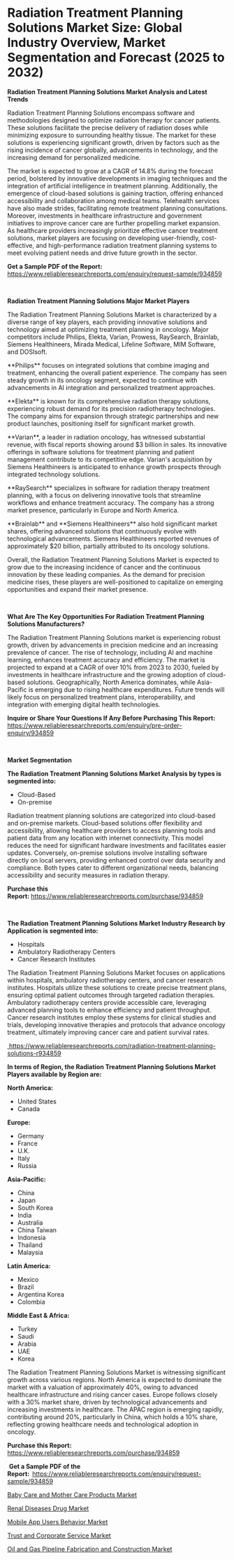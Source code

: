 <p><h1>Radiation Treatment Planning Solutions Market Size: Global Industry Overview, Market Segmentation and Forecast (2025 to 2032)</h1></p><p><strong>Radiation Treatment Planning Solutions Market Analysis and Latest Trends</strong></p>
<p><p>Radiation Treatment Planning Solutions encompass software and methodologies designed to optimize radiation therapy for cancer patients. These solutions facilitate the precise delivery of radiation doses while minimizing exposure to surrounding healthy tissue. The market for these solutions is experiencing significant growth, driven by factors such as the rising incidence of cancer globally, advancements in technology, and the increasing demand for personalized medicine.</p><p>The market is expected to grow at a CAGR of 14.8% during the forecast period, bolstered by innovative developments in imaging techniques and the integration of artificial intelligence in treatment planning. Additionally, the emergence of cloud-based solutions is gaining traction, offering enhanced accessibility and collaboration among medical teams. Telehealth services have also made strides, facilitating remote treatment planning consultations. Moreover, investments in healthcare infrastructure and government initiatives to improve cancer care are further propelling market expansion. As healthcare providers increasingly prioritize effective cancer treatment solutions, market players are focusing on developing user-friendly, cost-effective, and high-performance radiation treatment planning systems to meet evolving patient needs and drive future growth in the sector.</p></p>
<p><strong>Get a Sample PDF of the Report:&nbsp;</strong> <a href="https://www.reliableresearchreports.com/enquiry/request-sample/934859?utm_campaign=34&utm_medium=2&utm_source=Github&utm_content=ia&utm_term=07032025&utm_id=radiation-treatment-planning-solutions">https://www.reliableresearchreports.com/enquiry/request-sample/934859</a></p>
<p>&nbsp;</p>
<p><strong>Radiation Treatment Planning Solutions Major Market Players</strong></p>
<p><p>The Radiation Treatment Planning Solutions Market is characterized by a diverse range of key players, each providing innovative solutions and technology aimed at optimizing treatment planning in oncology. Major competitors include Philips, Elekta, Varian, Prowess, RaySearch, Brainlab, Siemens Healthineers, Mirada Medical, Lifeline Software, MIM Software, and DOSIsoft.</p><p>**Philips** focuses on integrated solutions that combine imaging and treatment, enhancing the overall patient experience. The company has seen steady growth in its oncology segment, expected to continue with advancements in AI integration and personalized treatment approaches.</p><p>**Elekta** is known for its comprehensive radiation therapy solutions, experiencing robust demand for its precision radiotherapy technologies. The company aims for expansion through strategic partnerships and new product launches, positioning itself for significant market growth.</p><p>**Varian**, a leader in radiation oncology, has witnessed substantial revenue, with fiscal reports showing around $3 billion in sales. Its innovative offerings in software solutions for treatment planning and patient management contribute to its competitive edge. Varian's acquisition by Siemens Healthineers is anticipated to enhance growth prospects through integrated technology solutions.</p><p>**RaySearch** specializes in software for radiation therapy treatment planning, with a focus on delivering innovative tools that streamline workflows and enhance treatment accuracy. The company has a strong market presence, particularly in Europe and North America.</p><p>**Brainlab** and **Siemens Healthineers** also hold significant market shares, offering advanced solutions that continuously evolve with technological advancements. Siemens Healthineers reported revenues of approximately $20 billion, partially attributed to its oncology solutions.</p><p>Overall, the Radiation Treatment Planning Solutions Market is expected to grow due to the increasing incidence of cancer and the continuous innovation by these leading companies. As the demand for precision medicine rises, these players are well-positioned to capitalize on emerging opportunities and expand their market presence.</p></p>
<p>&nbsp;</p>
<p><strong>What Are The Key Opportunities For Radiation Treatment Planning Solutions Manufacturers?</strong></p>
<p><p>The Radiation Treatment Planning Solutions market is experiencing robust growth, driven by advancements in precision medicine and an increasing prevalence of cancer. The rise of technology, including AI and machine learning, enhances treatment accuracy and efficiency. The market is projected to expand at a CAGR of over 10% from 2023 to 2030, fueled by investments in healthcare infrastructure and the growing adoption of cloud-based solutions. Geographically, North America dominates, while Asia-Pacific is emerging due to rising healthcare expenditures. Future trends will likely focus on personalized treatment plans, interoperability, and integration with emerging digital health technologies.</p></p>
<p><strong>Inquire or Share Your Questions If Any Before Purchasing This Report:</strong> <a href="https://www.reliableresearchreports.com/enquiry/pre-order-enquiry/934859?utm_campaign=34&utm_medium=2&utm_source=Github&utm_content=ia&utm_term=07032025&utm_id=radiation-treatment-planning-solutions">https://www.reliableresearchreports.com/enquiry/pre-order-enquiry/934859</a></p>
<p>&nbsp;</p>
<p><strong>Market Segmentation</strong></p>
<p><strong>The Radiation Treatment Planning Solutions Market Analysis by types is segmented into:</strong></p>
<p><ul><li>Cloud-Based</li><li>On-premise</li></ul></p>
<p><p>Radiation treatment planning solutions are categorized into cloud-based and on-premise markets. Cloud-based solutions offer flexibility and accessibility, allowing healthcare providers to access planning tools and patient data from any location with internet connectivity. This model reduces the need for significant hardware investments and facilitates easier updates. Conversely, on-premise solutions involve installing software directly on local servers, providing enhanced control over data security and compliance. Both types cater to different organizational needs, balancing accessibility and security measures in radiation therapy.</p></p>
<p><strong>Purchase this Report:&nbsp;</strong><a href="https://www.reliableresearchreports.com/purchase/934859?utm_campaign=34&utm_medium=2&utm_source=Github&utm_content=ia&utm_term=07032025&utm_id=radiation-treatment-planning-solutions">https://www.reliableresearchreports.com/purchase/934859</a></p>
<p>&nbsp;</p>
<p><strong>The Radiation Treatment Planning Solutions Market Industry Research by Application is segmented into:</strong></p>
<p><ul><li>Hospitals</li><li>Ambulatory Radiotherapy Centers</li><li>Cancer Research Institutes</li></ul></p>
<p><p>The Radiation Treatment Planning Solutions Market focuses on applications within hospitals, ambulatory radiotherapy centers, and cancer research institutes. Hospitals utilize these solutions to create precise treatment plans, ensuring optimal patient outcomes through targeted radiation therapies. Ambulatory radiotherapy centers provide accessible care, leveraging advanced planning tools to enhance efficiency and patient throughput. Cancer research institutes employ these systems for clinical studies and trials, developing innovative therapies and protocols that advance oncology treatment, ultimately improving cancer care and patient survival rates.</p></p>
<p><a href="https://www.reliableresearchreports.com/radiation-treatment-planning-solutions-r934859?utm_campaign=34&utm_medium=2&utm_source=Github&utm_content=ia&utm_term=07032025&utm_id=radiation-treatment-planning-solutions">&nbsp;https://www.reliableresearchreports.com/radiation-treatment-planning-solutions-r934859</a></p>
<p><strong>In terms of Region, the Radiation Treatment Planning Solutions Market Players available by Region are:</strong></p>
<p>
    <p> <strong> North America: </strong>
        <ul>
            <li>United States</li>
            <li>Canada</li>
        </ul>
        </p> 
    <p> <strong> Europe: </strong>
        <ul>
            <li>Germany</li>
            <li>France</li>
            <li>U.K.</li>
            <li>Italy</li>
            <li>Russia</li>
        </ul>
        </p> 
    <p> <strong> Asia-Pacific: </strong>
        <ul>
            <li>China</li>
            <li>Japan</li>
            <li>South Korea</li>
            <li>India</li>
            <li>Australia</li>
            <li>China Taiwan</li>
            <li>Indonesia</li>
            <li>Thailand</li>
            <li>Malaysia</li>
        </ul>
        </p> 
    <p> <strong> Latin America: </strong>
        <ul>
            <li>Mexico</li>
            <li>Brazil</li>
            <li>Argentina Korea</li>
            <li>Colombia</li>
        </ul>
        </p> 
    <p> <strong> Middle East & Africa: </strong>
        <ul>
            <li>Turkey</li>
            <li>Saudi</li>
            <li>Arabia</li>
            <li>UAE</li>
            <li>Korea</li>
        </ul>
    </p>
    </p>
<p><p>The Radiation Treatment Planning Solutions Market is witnessing significant growth across various regions. North America is expected to dominate the market with a valuation of approximately 40%, owing to advanced healthcare infrastructure and rising cancer cases. Europe follows closely with a 30% market share, driven by technological advancements and increasing investments in healthcare. The APAC region is emerging rapidly, contributing around 20%, particularly in China, which holds a 10% share, reflecting growing healthcare needs and technological adoption in oncology.</p></p>
<p><strong>Purchase this Report: </strong><a href="https://www.reliableresearchreports.com/purchase/934859?utm_campaign=34&utm_medium=2&utm_source=Github&utm_content=ia&utm_term=07032025&utm_id=radiation-treatment-planning-solutions">https://www.reliableresearchreports.com/purchase/934859</a></p>
<p>&nbsp;<strong>Get a Sample PDF of the Report:&nbsp;&nbsp;</strong><a href="https://www.reliableresearchreports.com/enquiry/request-sample/934859?utm_campaign=34&utm_medium=2&utm_source=Github&utm_content=ia&utm_term=07032025&utm_id=radiation-treatment-planning-solutions">https://www.reliableresearchreports.com/enquiry/request-sample/934859</a></p>
<p><strong></strong></p>
<p><p><a href="https://github.com/pomasifilo/Market-Research-Report-List-1/blob/main/baby-care-and-mother-care-products-market.md?utm_campaign=34&utm_medium=2&utm_source=Github&utm_content=ia&utm_term=07032025&utm_id=radiation-treatment-planning-solutions">Baby Care and Mother Care Products Market</a></p><p><a href="https://github.com/shefikagbons/Market-Research-Report-List-1/blob/main/renal-diseases-drug-market.md?utm_campaign=34&utm_medium=2&utm_source=Github&utm_content=ia&utm_term=07032025&utm_id=radiation-treatment-planning-solutions">Renal Diseases Drug Market</a></p><p><a href="https://github.com/avikalitesjj/Market-Research-Report-List-1/blob/main/mobile-app-users-behavior-market.md?utm_campaign=34&utm_medium=2&utm_source=Github&utm_content=ia&utm_term=07032025&utm_id=radiation-treatment-planning-solutions">Mobile App Users Behavior Market</a></p><p><a href="https://github.com/signallaikun/Market-Research-Report-List-1/blob/main/trust-and-corporate-service-market.md?utm_campaign=34&utm_medium=2&utm_source=Github&utm_content=ia&utm_term=07032025&utm_id=radiation-treatment-planning-solutions">Trust and Corporate Service Market</a></p><p><a href="https://github.com/nontoengolo/Market-Research-Report-List-1/blob/main/oil-and-gas-pipeline-fabrication-and-construction-market.md?utm_campaign=34&utm_medium=2&utm_source=Github&utm_content=ia&utm_term=07032025&utm_id=radiation-treatment-planning-solutions">Oil and Gas Pipeline Fabrication and Construction Market</a></p></p>